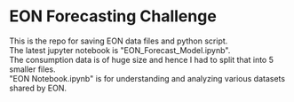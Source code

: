 # EON Forecasting Challenge
This is the repo for saving EON data files and python script.  
The latest jupyter notebook is "EON_Forecast_Model.ipynb".  
The consumption data is of huge size and hence I had to split that into 5 smaller files.  
"EON Notebook.ipynb" is for understanding and analyzing various datasets shared by EON.  
